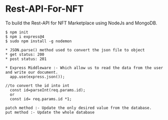 # Rest-API-For-NFT
To build the Rest-API for NFT Marketplace using NodeJs and MongoDB.
```shell
$ npm init 
$ npm i express@4 
$ sudo npm install -g nodemon 
```

```shell
* JSON.parse() method used to convert the json file to object
* get status: 200
* post status: 201
```

```shell
* Express Middleware :- Which allow us to read the data from the user and write our document.
  app.use(express.json());
```
```shell
//to convert the id into int
  const id=parseInt(req.params.id);
  or
  const id= req.params.id *1; 
```

```shell
patch method :- Update the only desired value from the database.
put method :- Update the whole database 
```
